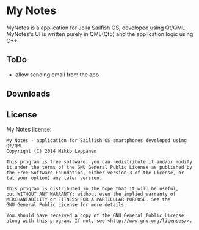 My Notes
=========

MyNotes is a application for Jolla Sailfish OS, developed using Qt/QML. 
MyNotes's UI is written purely in QML(Qt5) and the application logic using C++

ToDo
----

* allow sending email from the app

Downloads
---------

License
-------

My Notes license:

    My Notes - application for Sailfish OS smartphones developed using Qt/QML
    Copyright (C) 2014 Mikko Leppänen

    This program is free software: you can redistribute it and/or modify
    it under the terms of the GNU General Public License as published by
    the Free Software Foundation, either version 3 of the License, or
    (at your option) any later version.

    This program is distributed in the hope that it will be useful,
    but WITHOUT ANY WARRANTY; without even the implied warranty of
    MERCHANTABILITY or FITNESS FOR A PARTICULAR PURPOSE. See the
    GNU General Public License for more details.

    You should have received a copy of the GNU General Public License
    along with this program. If not, see <http://www.gnu.org/licenses/>.

